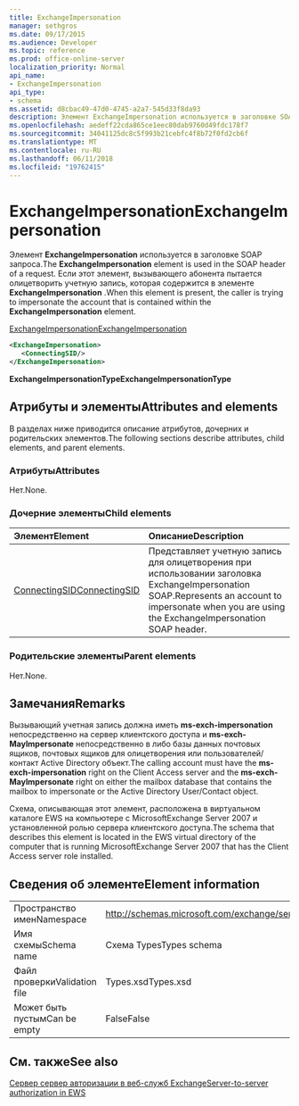 ```yaml
---
title: ExchangeImpersonation
manager: sethgros
ms.date: 09/17/2015
ms.audience: Developer
ms.topic: reference
ms.prod: office-online-server
localization_priority: Normal
api_name:
- ExchangeImpersonation
api_type:
- schema
ms.assetid: d8cbac49-47d0-4745-a2a7-545d33f8da93
description: Элемент ExchangeImpersonation используется в заголовке SOAP запроса. Если этот элемент, вызывающего абонента пытается олицетворить учетную запись, которая содержится в элементе ExchangeImpersonation.
ms.openlocfilehash: aedeff22cda865ce1eec80dab9760d49fdc178f7
ms.sourcegitcommit: 34041125dc8c5f993b21cebfc4f8b72f0fd2cb6f
ms.translationtype: MT
ms.contentlocale: ru-RU
ms.lasthandoff: 06/11/2018
ms.locfileid: "19762415"
---
```

# <a name="exchangeimpersonation"></a><span data-ttu-id="4549d-104">ExchangeImpersonation</span><span class="sxs-lookup"><span data-stu-id="4549d-104">ExchangeImpersonation</span></span>

<span data-ttu-id="4549d-105">Элемент **ExchangeImpersonation** используется в заголовке SOAP запроса.</span><span class="sxs-lookup"><span data-stu-id="4549d-105">The **ExchangeImpersonation** element is used in the SOAP header of a request.</span></span> <span data-ttu-id="4549d-106">Если этот элемент, вызывающего абонента пытается олицетворить учетную запись, которая содержится в элементе **ExchangeImpersonation** .</span><span class="sxs-lookup"><span data-stu-id="4549d-106">When this element is present, the caller is trying to impersonate the account that is contained within the **ExchangeImpersonation** element.</span></span> 
  
[<span data-ttu-id="4549d-107">ExchangeImpersonation</span><span class="sxs-lookup"><span data-stu-id="4549d-107">ExchangeImpersonation</span></span>](exchangeimpersonation.md)
  
```xml
<ExchangeImpersonation>
   <ConnectingSID/>
</ExchangeImpersonation>
```

 <span data-ttu-id="4549d-108">**ExchangeImpersonationType**</span><span class="sxs-lookup"><span data-stu-id="4549d-108">**ExchangeImpersonationType**</span></span>
## <a name="attributes-and-elements"></a><span data-ttu-id="4549d-109">Атрибуты и элементы</span><span class="sxs-lookup"><span data-stu-id="4549d-109">Attributes and elements</span></span>

<span data-ttu-id="4549d-110">В разделах ниже приводится описание атрибутов, дочерних и родительских элементов.</span><span class="sxs-lookup"><span data-stu-id="4549d-110">The following sections describe attributes, child elements, and parent elements.</span></span>
  
### <a name="attributes"></a><span data-ttu-id="4549d-111">Атрибуты</span><span class="sxs-lookup"><span data-stu-id="4549d-111">Attributes</span></span>

<span data-ttu-id="4549d-112">Нет.</span><span class="sxs-lookup"><span data-stu-id="4549d-112">None.</span></span>
  
### <a name="child-elements"></a><span data-ttu-id="4549d-113">Дочерние элементы</span><span class="sxs-lookup"><span data-stu-id="4549d-113">Child elements</span></span>

|<span data-ttu-id="4549d-114">**Элемент**</span><span class="sxs-lookup"><span data-stu-id="4549d-114">**Element**</span></span>|<span data-ttu-id="4549d-115">**Описание**</span><span class="sxs-lookup"><span data-stu-id="4549d-115">**Description**</span></span>|
|:-----|:-----|
|[<span data-ttu-id="4549d-116">ConnectingSID</span><span class="sxs-lookup"><span data-stu-id="4549d-116">ConnectingSID</span></span>](connectingsid.md) <br/> |<span data-ttu-id="4549d-117">Представляет учетную запись для олицетворения при использовании заголовка ExchangeImpersonation SOAP.</span><span class="sxs-lookup"><span data-stu-id="4549d-117">Represents an account to impersonate when you are using the ExchangeImpersonation SOAP header.</span></span>  <br/> |
   
### <a name="parent-elements"></a><span data-ttu-id="4549d-118">Родительские элементы</span><span class="sxs-lookup"><span data-stu-id="4549d-118">Parent elements</span></span>

<span data-ttu-id="4549d-119">Нет.</span><span class="sxs-lookup"><span data-stu-id="4549d-119">None.</span></span>
  
## <a name="remarks"></a><span data-ttu-id="4549d-120">Замечания</span><span class="sxs-lookup"><span data-stu-id="4549d-120">Remarks</span></span>

<span data-ttu-id="4549d-121">Вызывающий учетная запись должна иметь **ms-exch-impersonation** непосредственно на сервер клиентского доступа и **ms-exch-MayImpersonate** непосредственно в либо базы данных почтовых ящиков, почтовых ящиков для олицетворения или пользователей/контакт Active Directory объект.</span><span class="sxs-lookup"><span data-stu-id="4549d-121">The calling account must have the **ms-exch-impersonation** right on the Client Access server and the **ms-exch-MayImpersonate** right on either the mailbox database that contains the mailbox to impersonate or the Active Directory User/Contact object.</span></span> 
  
<span data-ttu-id="4549d-122">Схема, описывающая этот элемент, расположена в виртуальном каталоге EWS на компьютере с MicrosoftExchange Server 2007 и установленной ролью сервера клиентского доступа.</span><span class="sxs-lookup"><span data-stu-id="4549d-122">The schema that describes this element is located in the EWS virtual directory of the computer that is running MicrosoftExchange Server 2007 that has the Client Access server role installed.</span></span>
  
## <a name="element-information"></a><span data-ttu-id="4549d-123">Сведения об элементе</span><span class="sxs-lookup"><span data-stu-id="4549d-123">Element information</span></span>

|||
|:-----|:-----|
|<span data-ttu-id="4549d-124">Пространство имен</span><span class="sxs-lookup"><span data-stu-id="4549d-124">Namespace</span></span>  <br/> |http://schemas.microsoft.com/exchange/services/2006/types  <br/> |
|<span data-ttu-id="4549d-125">Имя схемы</span><span class="sxs-lookup"><span data-stu-id="4549d-125">Schema name</span></span>  <br/> |<span data-ttu-id="4549d-126">Схема Types</span><span class="sxs-lookup"><span data-stu-id="4549d-126">Types schema</span></span>  <br/> |
|<span data-ttu-id="4549d-127">Файл проверки</span><span class="sxs-lookup"><span data-stu-id="4549d-127">Validation file</span></span>  <br/> |<span data-ttu-id="4549d-128">Types.xsd</span><span class="sxs-lookup"><span data-stu-id="4549d-128">Types.xsd</span></span>  <br/> |
|<span data-ttu-id="4549d-129">Может быть пустым</span><span class="sxs-lookup"><span data-stu-id="4549d-129">Can be empty</span></span>  <br/> |<span data-ttu-id="4549d-130">False</span><span class="sxs-lookup"><span data-stu-id="4549d-130">False</span></span>  <br/> |
   
## <a name="see-also"></a><span data-ttu-id="4549d-131">См. также</span><span class="sxs-lookup"><span data-stu-id="4549d-131">See also</span></span>



[<span data-ttu-id="4549d-132">Сервер сервер авторизации в веб-служб Exchange</span><span class="sxs-lookup"><span data-stu-id="4549d-132">Server-to-server authorization in EWS</span></span>](http://msdn.microsoft.com/library/f1610a20-672d-448b-8c00-5b0fbcaf31cb%28Office.15%29.aspx)

